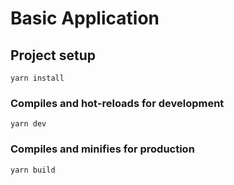 # Basic Application

## Project setup
```
yarn install
```

### Compiles and hot-reloads for development
```
yarn dev
```

### Compiles and minifies for production
```
yarn build
```